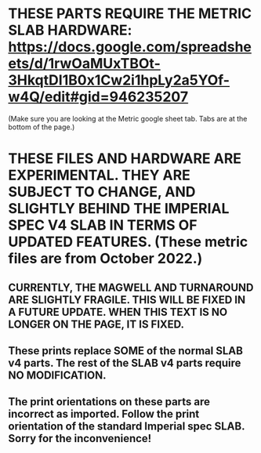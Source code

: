 # THESE PARTS REQUIRE THE METRIC SLAB HARDWARE: https://docs.google.com/spreadsheets/d/1rwOaMUxTBOt-3HkqtDI1B0x1Cw2i1hpLy2a5YOf-w4Q/edit#gid=946235207
(Make sure you are looking at the Metric google sheet tab. Tabs are at the bottom of the page.)
# THESE FILES AND HARDWARE ARE EXPERIMENTAL. THEY ARE SUBJECT TO CHANGE, AND SLIGHTLY BEHIND THE IMPERIAL SPEC V4 SLAB IN TERMS OF UPDATED FEATURES. (These metric files are from October 2022.)
## CURRENTLY, THE MAGWELL AND TURNAROUND ARE SLIGHTLY FRAGILE. THIS WILL BE FIXED IN A FUTURE UPDATE. WHEN THIS TEXT IS NO LONGER ON THE PAGE, IT IS FIXED.


## These prints replace SOME of the normal SLAB v4 parts. The rest of the SLAB v4 parts require NO MODIFICATION. 

## The print orientations on these parts are incorrect as imported. Follow the print orientation of the standard Imperial spec SLAB. Sorry for the inconvenience!
